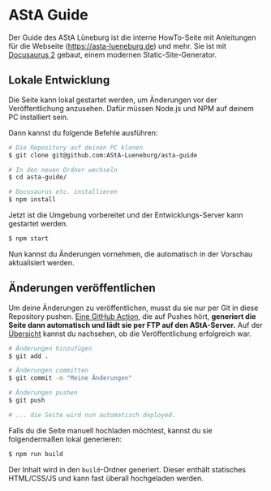 # AStA Guide

Der Guide des AStA Lüneburg ist die interne HowTo-Seite mit Anleitungen für die Webseite (https://asta-lueneburg.de) und mehr.
Sie ist mit [Docusaurus 2](https://docusaurus.io/) gebaut, einem modernen Static-Site-Generator.

## Lokale Entwicklung

Die Seite kann lokal gestartet werden, um Änderungen vor der Veröffentlichung anzusehen. Dafür müssen Node.js und NPM auf deinem PC installiert sein.

Dann kannst du folgende Befehle ausführen:
```sh
# Die Repository auf deinen PC klonen
$ git clone git@github.com:AStA-Lueneburg/asta-guide

# In den neuen Ordner wechseln
$ cd asta-guide/

# Docusaurus etc. installieren
$ npm install
```

Jetzt ist die Umgebung vorbereitet und der Entwicklungs-Server kann gestartet werden.

```sh
$ npm start
```

Nun kannst du Änderungen vornehmen, die automatisch in der Vorschau aktualisiert werden.

## Änderungen veröffentlichen

Um deine Änderungen zu veröffentlichen, musst du sie nur per Git in diese Repository pushen.
[Eine GitHub Action](.github/workflows/deploy.yml), die auf Pushes hört, **generiert die Seite dann automatisch und lädt sie per FTP auf den AStA-Server.**
Auf der [Übersicht](https://github.com/AStA-Luneburg/asta-guide/actions) kannst du nachsehen, ob die Veröffentlichung erfolgreich war.

```sh
# Änderungen hinzufügen
$ git add .

# Änderungen committen
$ git commit -m "Meine Änderungen"

# Änderungen pushen
$ git push

# ... die Seite wird nun automatisch deployed.
```

Falls du die Seite manuell hochladen möchtest, kannst du sie folgendermaßen lokal generieren:

```sh
$ npm run build
```

Der Inhalt wird in den `build`-Ordner generiert. Dieser enthält statisches HTML/CSS/JS und kann fast überall hochgeladen werden.